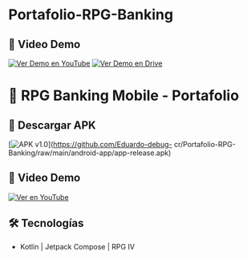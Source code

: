 # Portafolio-RPG-Banking
## 🎥 Video Demo
[![Ver Demo en YouTube](https://img.shields.io/badge/YouTube-Ver_Demo-red)](https://youtu.be/TU_ID_DEL_VIDEO)
[![Ver Demo en Drive](https://img.shields.io/badge/Google_Drive-Ver_Demo-blue)](URL_DE_DRIVE)
# 🏦 RPG Banking Mobile - Portafolio

## 📲 Descargar APK
[![APK v1.0](https://img.shields.io/badge/Descargar_APK-3DDC84)](https://github.com/Eduardo-debug-
cr/Portafolio-RPG-Banking/raw/main/android-app/app-release.apk)

## 🎥 Video Demo
[![Ver en YouTube](https://img.shields.io/badge/YouTube-Ver_Demo-red)](URL_DEL_VIDEO)

## 🛠 Tecnologías
- Kotlin | Jetpack Compose | RPG IV

